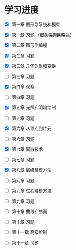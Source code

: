 # 学习进度
- [x] 第一章 图形学系统和模型
- [x] 第一章 习题 （~~概念性题目略过~~）
- [x] 第二章 图形学编程
- [x] 第二章 习题
- [x] 第三章 几何对象和变换
- [ ] 第三章 习题
- [x] 第四章 观察
- [ ] 第四章 习题
- [x] 第五章 光照和明暗绘制
- [ ] 第五章 习题
- [x] 第六章 从顶点到片元
- [ ] 第六章 习题
- [x] 第七章 离散技术
- [ ] 第七章 习题
- [x] 第八章 层级建模方法
- [ ] 第八章 习题
- [ ] 第九章 过程建模方法
- [ ] 第九章 习题
- [ ] 第十章 曲线和曲面
- [ ] 第十章 习题
- [ ] 第十一章 高级绘制
- [ ] 第十一章 习题

